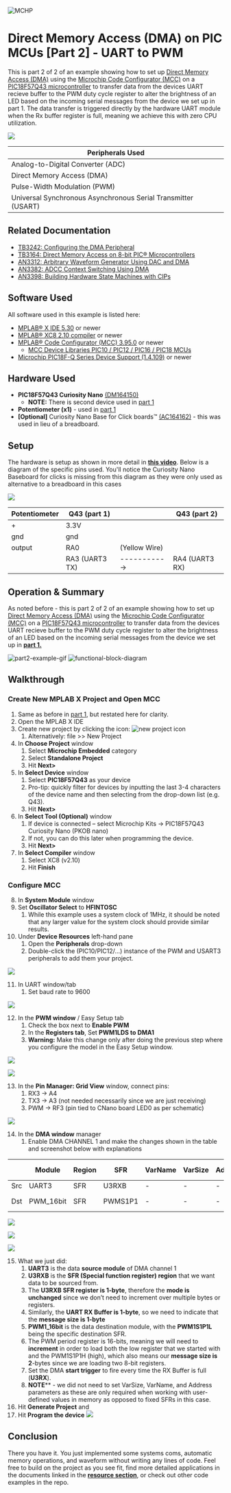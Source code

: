 <!-- Please do not change this html logo with link -->
![MCHP](./images/microchip.png)

# Direct Memory Access (DMA) on PIC MCUs [Part 2] - UART to PWM

This is part 2 of 2 of an example showing how to set up [Direct Memory Access (DMA)](https://www.microchip.com/design-centers/8-bit/peripherals/core-independent/direct-memory-access?utm_campaign=PIC18FQ43&utm_source=GitHub&utm_medium=hyperlink&utm_term=&utm_content=pic18f57q43-dma-uart-to-pwm-part2-MCU8_MMTCha) using the [Microchip Code Configurator (MCC)](https://www.microchip.com/mplab/mplab-code-configurator?utm_campaign=PIC18FQ43&utm_source=GitHub&utm_medium=hyperlink&utm_term=&utm_content=pic18f57q43-dma-uart-to-pwm-part2-MCU8_MMTCha) on a [PIC18F57Q43 microcontroller](https://www.microchip.com/wwwproducts/en/PIC18F57Q43?utm_campaign=PIC18FQ43&utm_source=GitHub&utm_medium=hyperlink&utm_term=&utm_content=pic18f57q43-dma-uart-to-pwm-part2-MCU8_MMTCha) to transfer data from the devices UART recieve buffer to the PWM duty cycle register to alter the brightness of an LED based on the incoming serial messages from the device we set up in part 1. The data transfer is triggered directly by the hardware UART module when the Rx buffer register is full, meaning we achieve this with zero CPU utilization.

![](images/part2-gif.gif)
<!-- This is where the introduction to the example goes, including mentioning the peripherals used -->
| Peripherals Used                                              |
|---------------------------------------------------------------|
| Analog-to-Digital Converter (ADC)                             |
| Direct Memory Access (DMA)                                    |
| Pulse-Width Modulation (PWM)                                  |
| Universal Synchronous Asynchronous Serial Transmitter (USART) |




## Related Documentation

- [TB3242: Configuring the DMA Peripheral](https://ww1.microchip.com/downloads/en/Appnotes/90003242A.pdf?utm_campaign=PIC18FQ43&utm_source=GitHub&utm_medium=hyperlink&utm_term=&utm_content=pic18f57q43-dma-uart-to-pwm-part2-MCU8_MMTCha)
- [TB3164: Direct Memory Access on 8-bit PIC® Microcontrollers](http://ww1.microchip.com/downloads/en/AppNotes/TB3164-Direct%20Memory-Access-on-8-bit-PIC-MCU-DS90003164B.pdf?utm_campaign=PIC18FQ43&utm_source=GitHub&utm_medium=hyperlink&utm_term=&utm_content=pic18f57q43-dma-uart-to-pwm-part2-MCU8_MMTCha)
- [AN3312: Arbitrary Waveform Generator Using DAC and DMA](https://www.microchip.com/00003312)
- [AN3382: ADCC Context Switching Using DMA](https://microchip.com/00003382)
- [AN3398: Building Hardware State Machines with CIPs](https://www.microchip.com/00003398)

## Software Used

All software used in this example is listed here:
- [MPLAB® X IDE 5.30](https://www.microchip.com/mplab/mplab-x-ide?utm_campaign=PIC18FQ43&utm_source=GitHub&utm_medium=hyperlink&utm_term=&utm_content=pic18f57q43-dma-uart-to-pwm-part2-MCU8_MMTCha) or newer
- [MPLAB® XC8 2.10 compiler](https://www.microchip.com/mplab/compilers?utm_campaign=PIC18FQ43&utm_source=GitHub&utm_medium=hyperlink&utm_term=&utm_content=pic18f57q43-dma-uart-to-pwm-part2-MCU8_MMTCha) or newer
- [MPLAB® Code Configurator (MCC) 3.95.0](https://www.microchip.com/mplab/mplab-code-configurator?utm_campaign=PIC18FQ43&utm_source=GitHub&utm_medium=hyperlink&utm_term=&utm_content=pic18f57q43-dma-uart-to-pwm-part2-MCU8_MMTCha) or newer
  - [MCC Device Libraries PIC10 / PIC12 / PIC16 / PIC18 MCUs](https://www.microchip.com/mplab/mplab-code-configurator?utm_campaign=PIC18FQ43&utm_source=GitHub&utm_medium=hyperlink&utm_term=&utm_content=pic18f57q43-dma-uart-to-pwm-part2-MCU8_MMTCha)
- [Microchip PIC18F-Q Series Device Support (1.4.109)](https://www.microchip.com/mplab/mplab-code-configurator?utm_campaign=PIC18FQ43&utm_source=GitHub&utm_medium=hyperlink&utm_term=&utm_content=pic18f57q43-dma-uart-to-pwm-part2-MCU8_MMTCha) or newer

## Hardware Used
- **PIC18F57Q43 Curiosity Nano** [(DM164150)](https://www.microchip.com/Developmenttools/ProductDetails/DM164150?utm_campaign=PIC18FQ43&utm_source=GitHub&utm_medium=hyperlink&utm_term=&utm_content=pic18f57q43-dma-uart-to-pwm-part2-MCU8_MMTCha)
  - **NOTE:** There is second device used in [part 1](https://github.com/microchip-pic-avr-examples/pic18f57q43-dma-adc-to-uart-part1)
- **Potentiometer (x1)** - used in [part 1](https://github.com/microchip-pic-avr-examples/pic18f57q43-dma-adc-to-uart-part1)
- **[Optional]** Curiosity Nano Base for Click boards™ [(AC164162)](https://www.microchip.com/Developmenttools/ProductDetails/AC164162?utm_campaign=PIC18FQ43&utm_source=GitHub&utm_medium=hyperlink&utm_term=&utm_content=pic18f57q43-dma-uart-to-pwm-part2-MCU8_MMTCha) - this was used in lieu of a breadboard.

## Setup

The hardware is setup as shown in more detail in [**this video**](https://www.youtube.com/watch?v=Wz7gt11gpSw). Below is a diagram of the specific pins used. You'll notice the Curiosity Nano Baseboard for clicks is missing from this diagram as they were only used as alternative to a breadboard in this cases

![](images/hardware_setup.jpg)

| Potentiometer | Q43 (part 1)      |               | Q43 (part 2)|
|---------------|-------------------|---------------|-------------|
|        +      |    3.3V           |               |             |
|       gnd     |    gnd            |               |             |
|   output      |    RA0            | (Yellow Wire) |             |             
|               |    RA3 (UART3 TX) | -----------> |    RA4 (UART3 RX)  |             |

## Operation & Summary

As noted before - this is part 2 of 2 of an example showing how to set up [Direct Memory Access (DMA)](https://www.microchip.com/design-centers/8-bit/peripherals/core-independent/direct-memory-access?utm_campaign=PIC18FQ43&utm_source=GitHub&utm_medium=hyperlink&utm_term=&utm_content=pic18f57q43-dma-uart-to-pwm-part2-MCU8_MMTCha) using the [Microchip Code Configurator (MCC)](https://www.microchip.com/mplab/mplab-code-configurator) on a [PIC18F57Q43 microcontroller](https://www.microchip.com/mplab/mplab-code-configurator?utm_campaign=PIC18FQ43&utm_source=GitHub&utm_medium=hyperlink&utm_term=&utm_content=pic18f57q43-dma-uart-to-pwm-part2-MCU8_MMTCha) to transfer data from the devices UART recieve buffer to the PWM duty cycle register to alter the brightness of an LED based on the incoming serial messages from the device we set up in [**part 1.**](https://github.com/microchip-pic-avr-examples/pic18f57q43-dma-adc-to-uart-part1)

![part2-example-gif](images/part2-gif.gif)
![functional-block-diagram](images/fbd-diagram.JPG)


## Walkthrough

### Create New MPLAB X Project and Open MCC
1. Same as before in [part 1](https://github.com/microchip-pic-avr-examples/pic18f57q43-dma-adc-to-uart-part1), but restated here for clarity.
2. Open the MPLAB X IDE
3. Create new project by clicking the icon: ![new project icon](images/new_project_icon.png)   
   1. Alternatively: file >> New Project
4. In **Choose Project** window
   1. Select **Microchip Embedded** category
   2. Select **Standalone Project**
   3. Hit **Next>**
5. In **Select Device** window
   1. Select **PIC18F57Q43** as your device
   2. Pro-tip: quickly filter for devices by inputting the last 3-4 characters of the device name and then selecting from the drop-down list (e.g. Q43).
   3.  Hit **Next>**
6.  In **Select Tool (Optional)** window
    1.  If device is connected – select Microchip Kits -> PIC18F57Q43 Curiosity Nano (PKOB nano)
    2.  If not, you can do this later when programming the device.
    3.  Hit **Next>**
7.  In **Select Compiler** window
    1.  Select XC8 (v2.10)
    2.  Hit **Finish**

### Configure MCC
8. In **System Module** window
9. Set **Oscillator Select** to **HFINTOSC**
    1. While this example uses a system clock of 1MHz, it should be noted that any larger value for the system clock should provide similar results.
10. Under **Device Resources** left-hand pane
    1.  Open the **Peripherals** drop-down
    2.  Double-click the (PIC10/PIC12/…) instance of the PWM and USART3 peripherals to add them your project.

![](images/configure-system-clock.jpg)

11. In UART window/tab
    1.  Set baud rate to 9600

![](images/configure-uart3.jpg)

12. In the **PWM window** / Easy Setup tab
    1.  Check the box next to **Enable PWM**
    2.  In the **Registers tab**, Set **PWM1LDS to DMA1**
    3.  **Warning:** Make this change only after doing the previous step where you configure the model in the Easy Setup window.

![](images/mcc-configure-pwm-easy-view.jpg)

![](images/mcc-configure-pwm-register.jpg)

13. In the **Pin Manager: Grid View** window, connect pins:
    1.  RX3 -> A4
    2.  TX3 -> A3 (not needed necessarily since we are just receiving)
    3.  PWM -> RF3 (pin tied to CNano board LED0 as per schematic)

![](images/mcc-configure-pin-manager-gridview.jpg)

14. In the **DMA window** manager
    1.  Enable DMA CHANNEL 1 and make the changes shown in the table and screenshot below with explanations

|     | Module    | Region | SFR     | VarName | VarSize | Address | Mode      | Message Size | Start Trigger | Abort Trigger |
|-----|-----------|--------|---------|---------|---------|---------|-----------|--------------|---------------|---------------|
| Src | UART3     | SFR    | U3RXB   | -       | -       | -       | unchanged | 1            | U3RX          | None          |
| Dst | PWM_16bit | SFR    | PWMS1P1 | -       | -       | -       | increment | 2            | (see above)   | (see above)   |


![](images/configure-dma-1.jpg)

![](images/configure-dma-2.jpg)

![](images/configure-dma-3.jpg)

15. What we just did:
    1.  **UART3** is the data **source module** of DMA channel 1
    2.  **U3RXB** is the **SFR (Special function register) region** that we want data to be sourced from.
    3.  The **U3RXB SFR register is 1-byte**, therefore the **mode is unchanged** since we don’t need to increment over multiple bytes or registers.
    4.  Similarly, the **UART RX Buffer is 1-byte**, so we need to indicate that the **message size is 1-byte**
    5.  **PWM1_16bit** is the data destination module, with the **PWM1S1P1L** being the specific destination SFR.
    6.  The PWM period register is 16-bits, meaning we will need to **increment** in order to load both the low register that we started with and the PWM1S1P1H (high), which also means our **message size is 2**-bytes since we are loading two 8-bit registers.
    7.  Set the DMA **start trigger** to fire every time the RX Buffer is full (**U3RX**).
    8.  **NOTE**** - we did not need to set VarSize, VarName, and Address parameters as these are only required when working with user-defined values in memory as opposed to fixed SFRs in this case.
16. Hit **Generate Project** and
17. Hit **Program the device** ![](images/program-device-icon.png)

## Conclusion
There you have it. You just implemented some systems coms, automatic memory operations, and waveform without writing any lines of code. Feel free to build on the project as you see fit, find more detailed applications in the documents linked in the [**resource section**](#related-documentation), or check out other code examples in the repo.
